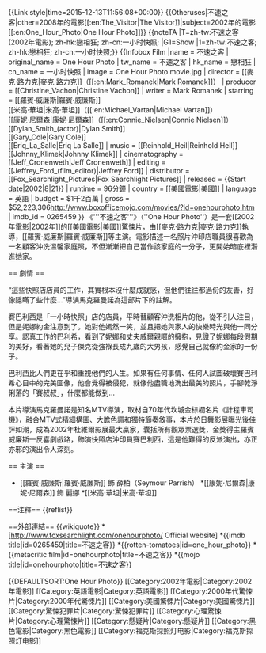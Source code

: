 {{Link style|time=2015-12-13T11:56:08+00:00}}
{{Otheruses|不速之客|other=2008年的電影[[:en:The_Visitor|The Visitor]]|subject=2002年的電影[[:en:One_Hour_Photo|One Hour Photo]]}}
{{noteTA
|T=zh-tw:不速之客 (2002年電影); zh-hk:戀相狂; zh-cn:一小时快照;
|G1=Show
|1=zh-tw:不速之客; zh-hk:戀相狂; zh-cn:一小时快照;}}
{{Infobox Film
|name = 不速之客
| original_name = One Hour Photo
| tw_name = 不速之客
| hk_name = 戀相狂
| cn_name = 一小时快照
| image          = One Hour Photo movie.jpg
| director       = [[麥克·路力克|麥克·路力克]]（[[:en:Mark_Romanek|Mark Romanek]]）
| producer       = [[Christine_Vachon|Christine Vachon]]
| writer         = Mark Romanek
| starring       = [[羅賓·威廉斯|羅賓·威廉斯]]<br>[[米高·華坦|米高·華坦]]（[[:en:Michael_Vartan|Michael Vartan]]）<br>[[康妮·尼爾森|康妮·尼爾森]]（[[:en:Connie_Nielsen|Connie Nielsen]]）<br>[[Dylan_Smith_(actor)|Dylan Smith]]<br>[[Gary_Cole|Gary Cole]]<br>[[Eriq_La_Salle|Eriq La Salle]]
| music          = [[Reinhold_Heil|Reinhold Heil]]<br>[[Johnny_Klimek|Johnny Klimek]]
| cinematography = [[Jeff_Cronenweth|Jeff Cronenweth]]
| editing        = [[Jeffrey_Ford_(film_editor)|Jeffrey Ford]]
| distributor    = [[Fox_Searchlight_Pictures|Fox Searchlight Pictures]]
| released       = {{Start date|2002|8|21}}
| runtime        = 96分鐘
| country        = [[美國電影|美國]]
| language       = 英語
| budget         = $1千2百萬
| gross          = $52,223,306<ref>http://www.boxofficemojo.com/movies/?id=onehourphoto.htm</ref>
| imdb_id        = 0265459
}}
《'''不速之客'''》（''One Hour Photo''）是一套[[2002年電影|2002年]]的[[美國電影|美國]]驚悚片，由[[麥克·路力克|麥克·路力克]]執導，[[羅賓·威廉斯|羅賓·威廉斯]]等主演。電影描述一名照片沖印店職員很喜歡為一名顧客沖洗溫馨家庭照，不但漸漸把自己當作該家庭的一分子，更開始暗底裡潛進她家。

== 劇情 ==

“這些快照店店員的工作，其實根本沒什麼成就感，但他們往往都過份的友善，好像隱瞞了些什麼…”導演馬克羅曼諾為這部片下的註解。 

賽巴利西是「一小時快照」店的店員，平時替顧客沖洗相片的他，從不引人注目，但是妮娜約金注意到了。她對他嫣然一笑，並且把她與家人的快樂時光與他一同分享。認真工作的巴利希，看到了妮娜和丈夫威爾親暱的擁抱，見證了妮娜每段假期的美好，看著她的兒子傑克從強褓長成九歲的大男孩，感覺自己就像約金家的一份子。 

巴利西比人們更在乎和重視他們的人生。如果有任何事情、任何人試圖破壞賽巴利希心目中的完美圖像，他會覺得被侵犯，就像他盡職地洗出最美的照片，手腳乾淨俐落的「賽叔叔」，什麼都能做到… 

本片導演馬克羅曼諾是知名MTV導演，取材自70年代坎城金棕櫚名片《計程車司機》，融合MTV式精細構圖、大膽色調和獨特節奏敘事，本片於日舞影展曝光後佳評如潮，成為2002年杜維爾影展最大贏家，囊括所有觀眾票選獎，金獎得主羅賓威廉斯一反喜劇戲路，飾演快照店沖印員賽巴利西，這是他難得的反派演出，亦正亦邪的演出令人深刻。

== 主演 ==
* [[羅賓·威廉斯|羅賓·威廉斯]] 飾 薛柏（Seymour Parrish）
*[[康妮·尼爾森|康妮·尼爾森]] 飾 麗娜
*[[米高·華坦|米高·華坦]]

==注釋==
{{reflist}}

==外部連結==
{{wikiquote}}
*[http://www.foxsearchlight.com/onehourphoto/ Official website]
*{{imdb title|id=0265459|title=不速之客}}
*{{rotten-tomatoes|id=one_hour_photo}}
*{{metacritic film|id=onehourphoto|title=不速之客}}
*{{mojo title|id=onehourphoto|title=不速之客}}

{{DEFAULTSORT:One Hour Photo}}
[[Category:2002年電影|Category:2002年電影]]
[[Category:英語電影|Category:英語電影]]
[[Category:2000年代驚悚片|Category:2000年代驚悚片]]
[[Category:美國驚悚片|Category:美國驚悚片]]
[[Category:驚悚犯罪片|Category:驚悚犯罪片]]
[[Category:心理驚悚片|Category:心理驚悚片]]
[[Category:懸疑片|Category:懸疑片]]
[[Category:黑色電影|Category:黑色電影]]
[[Category:福克斯探照灯电影|Category:福克斯探照灯电影]]